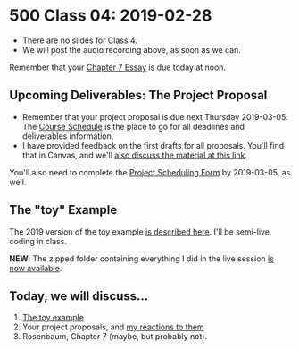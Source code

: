 # 500 Class 04: 2019-02-28

- There are no slides for Class 4.
- We will post the audio recording above, as soon as we can.

Remember that your [Chapter 7 Essay](https://github.com/THOMASELOVE/2019-500/blob/master/assignments/essayprompts.md) is due today at noon.

## Upcoming Deliverables: The Project Proposal

- Remember that your project proposal is due next Thursday 2019-03-05. The [Course Schedule](https://github.com/THOMASELOVE/2019-500/blob/master/SCHEDULE.md) is the place to go for all deadlines and deliverables information. 
- I have provided feedback on the first drafts for all proposals. You'll find that in Canvas, and we'll [also discuss the material at this link](https://github.com/THOMASELOVE/2019-500/blob/master/projects/proposal/README.md).

You'll also need to complete the [Project Scheduling Form](http://bit.ly/500-2019-project-scheduling-form) by 2019-03-05, as well.

## The "toy" Example

The 2019 version of the toy example [is described here](https://github.com/THOMASELOVE/2019-500/tree/master/data-and-code/toy_example). I'll be semi-live coding in class.

**NEW**: The zipped folder containing everything I did in the live session [is now available](https://github.com/THOMASELOVE/2019-500/blob/master/slides/class04/toy_live.zip).

## Today, we will discuss...

1. [The toy example](https://github.com/THOMASELOVE/2019-500/tree/master/data-and-code/toy_example)
2. Your project proposals, and [my reactions to them](https://github.com/THOMASELOVE/2019-500/blob/master/projects/proposal/README.md)
3. Rosenbaum, Chapter 7 (maybe, but probably not).



